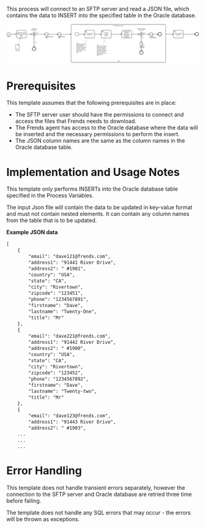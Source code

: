 This process will connect to an SFTP server and read a JSON file, which contains  the data to INSERT into the specified table in the Oracle database.

![Template](assets/Json_file_from_SFTP_server_to_Oracle_DB_Insert.svg)

# Prerequisites

This template assumes that the following prerequisites are in place:

- The SFTP server user should have the permissions to connect and access 
  the files that Frends needs to download.
- The Frends agent has access to the Oracle database where the data will be inserted and the necessary permissions to perform the insert.
- The JSON column names are the same as the column names in the Oracle database table.

# Implementation and Usage Notes

This template only performs INSERTs into the Oracle database table specified in the Process Variables.

The input Json file will contain the data to be updated in key-value format and must not contain nested elements.
It can contain any column names from the table that is to be updated.

**Example JSON data**

```
[
	{
		"email": "dave121@frends.com",
		"address1": "91441 River Drive",
		"address2": " #1901",
		"country": "USA",
		"state": "CA",
		"city": "Rivertown",
		"zipcode": "123451",
		"phone": "1234567891",
		"firstname": "Dave",
		"lastname": "Twenty-One",
		"title": "Mr"
	},
	{
		"email": "dave221@frends.com",
		"address1": "91442 River Drive",
		"address2": " #1900",
		"country": "USA",
		"state": "CA",
		"city": "Rivertown",
		"zipcode": "123452",
		"phone": "1234567892",
		"firstname": "Dave",
		"lastname": "Twenty-two",
		"title": "Mr"
	},
	{
		"email": "dave123@frends.com",
		"address1": "91443 River Drive",
		"address2": " #1903",
	...
	...
	...
```

# Error Handling

This template does not handle transient errors separately, however the connection to the SFTP server and Oracle database are retried three time before failing.

The template does not handle any SQL errors that may occur - the errors will be thrown as exceptions.
